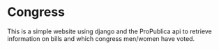 # Congress

This is a simple website using django and the ProPublica api to retrieve information on bills and which congress men/women have voted.
